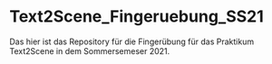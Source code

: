 # Text2Scene_Fingeruebung_SS21
Das hier ist das Repository für die Fingerübung für das Praktikum Text2Scene in dem Sommersemeser 2021.
